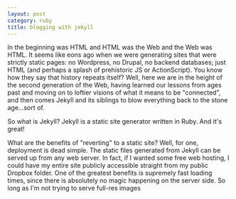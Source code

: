 ```yaml
---
layout: post
category: ruby 
title: blogging with jekyll
---
```

In the beginning was HTML and HTML was the Web and the Web was HTML.  It seems like eons ago when we were generating sites that were strictly static pages: no Wordpress, no Drupal, no backend databases; just HTML (and perhaps a splash of prehistoric JS or ActionScript).  You know how they say that history repeats itself?  Well, here we are in the height of the second generation of the Web, having learned our lessons from ages past and moving on to loftier visions of what it means to be "connected", and then comes Jekyll and its siblings to blow everything back to the stone age...sort of.

So what is Jekyll?  Jekyll is a static site generator written in Ruby.  And it's great!  

What are the benefits of "reverting" to a static site?  Well, for one, deployment is dead simple.  The static files generated from Jekyll can be served up from any web server.  In fact, if I wanted some free web hosting, I could have my entire site publicly accessible straight from my public Dropbox folder.  One of the greatest benefits is supremely fast loading times, since there is absolutely no magic happening on the server side.  So long as I'm not trying to serve full-res images   
